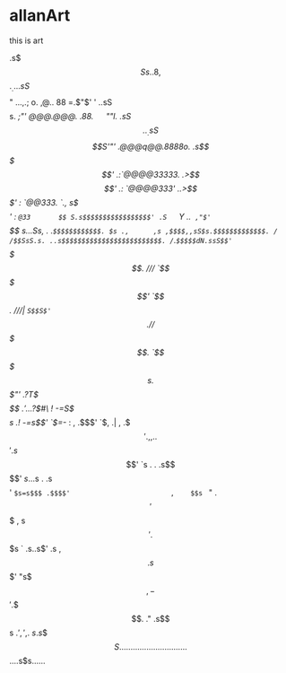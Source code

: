 allanArt
========

this is art


  .s$$$Ss.
            .8,         $$$. _. .              ..sS$$$$$"  ...,.;
 o.   ,@..  88        =.$"$'  '          ..sS$$$$$$$$$$$$s. _;"'
  @@@.@@@. .88.   `  ` ""l. .sS$$.._.sS$$$$$$$$$$$$S'"'
   .@@@q@@.8888o.         .s$$$$$$$$$$$$$$$$$$$$$'
     .:`@@@@33333.       .>$$$$$$$$$$$$$$$$$$$$'
     .: `@@@@333'       ..>$$$$$$$$$$$$$$$$$$$'
      :  `@@333.     `.,   s$$$$$$$$$$$$$$$$$'
      :   `@33       $$ S.s$$$$$$$$$$$$$$$$$'
      .S   `Y      ..`  ,"$' `$$$$$$$$$$$$$$
      $s  .       ..S$s,    . .`$$$$$$$$$$$$.
      $s .,      ,s ,$$$$,,sS$s.$$$$$$$$$$$$$.
      / /$$SsS.s. ..s$$$$$$$$$$$$$$$$$$$$$$$$$.
     /`.`$$$$$dN.ssS$$'`$$$$$$$$$$$$$$$$$$$$$$$.
    ///   `$$$$$$$$$'    `$$$$$$$$$$$$$$$$$$$$$$.
   ///|     `S$$S$'       `$$$$$$$$$$$$$$$$$$$$$$.
  / /                      $$$$$$$$$$$$$$$$$$$$$.
                           `$$$$$$$$$$$$$$$$$$$$$s.
                            $$$"'        .?T$$$$$$$
                           .$'        ...      ?$$#\
                           !       -=S$$$$$s
                         .!       -=s$$'  `$=-_      :
                        ,        .$$$'     `$,       .|
                       ,       .$$$'          .        ,
                      ,     ..$$$'
                          .s$$$'                 `s     .
                   .   .s$$$$'                    $s. ..$s
                  .  .s$$$$'                      `$s=s$$$
                    .$$$$'                         ,    $$s
               `   " .$$'                               $$$
               ,   s$$'                              .  $$$s
            ` .s..s$'                                .s ,$$
             .s$$$'                                   "s$$$,
          -   $$$'                                     .$$$$.
        ."  .s$$s                                     .$',',$.
        $s.s$$$$S..............   ................    $$....s$s......
